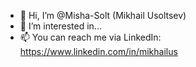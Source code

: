 - 👋 Hi, I’m @Misha-Solt (Mikhail Usoltsev)
- 👀 I’m interested in...
- 📫 You can reach me via LinkedIn: https://www.linkedin.com/in/mikhailus

<!---
Misha-Solt/Misha-Solt is a ✨ special ✨ repository because its `README.md` (this file) appears on your GitHub profile.
You can click the Preview link to take a look at your changes.
--->

